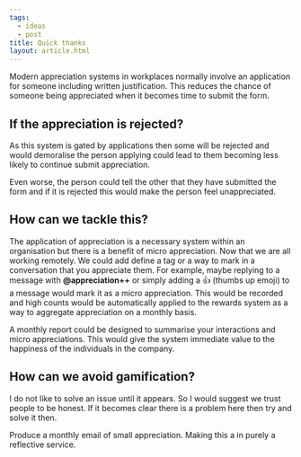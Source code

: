 ```yaml
---
tags:
  - ideas
  - post
title: Quick thanks
layout: article.html
---
```


Modern appreciation systems in workplaces normally involve an application for someone including written justification. This reduces the chance of someone being appreciated when it becomes time to submit the form.

## If the appreciation is rejected?

As this system is gated by applications then some will be rejected and would demoralise the person applying could lead to them becoming less likely to continue submit appreciation.

Even worse, the person could tell the other that they have submitted the form and if it is rejected this would make the person feel unappreciated.

## How can we tackle this?

The application of appreciation is a necessary system within an organisation but there is a benefit of micro appreciation. Now that we are all working remotely. We could add define a tag or a way to mark in a conversation that you appreciate them. For example, maybe replying to a message with **@appreciation++** or simply adding a 👍 (thumbs up emoji) to a message would mark it as a micro appreciation. This would be recorded and high counts would be automatically applied to the rewards system as a way to aggregate appreciation on a monthly basis.

A monthly report could be designed to summarise your interactions and micro appreciations. This would give the system immediate value to the happiness of the individuals in the company.

## How can we avoid gamification?

I do not like to solve an issue until it appears. So I would suggest we trust people to be honest. If it becomes clear there is a problem here then try and solve it then.

Produce a monthly email of small appreciation. Making this a in purely a reflective service.
